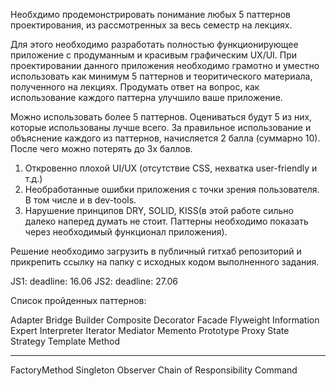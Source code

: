Необхдимо продемонстрировать понимание любых 5 паттернов проектирования, из рассмотренных за весь семестр на лекциях.

Для этого необходимо разработать полностью функционирующее приложение с продуманным и красивым графическим UX/UI. При проектировании данного приложения необходимо грамотно и уместно использовать как минимум 5 паттернов и теоритического материала, полученного на лекциях. Продумать ответ на вопрос, как использование каждого паттерна улучшило ваше приложение. 

Можно использовать более 5 паттернов. Оцениваться будут 5 из них, которые использованы лучше всего. За правильное использование и объяснение каждого из паттернов, начисляется 2 балла (суммарно 10). После чего можно потерять до 3х баллов. 
1. Откровенно плохой UI/UX (отсутствие CSS, нехватка user-friendly и т.д.)
2. Необработанные ошибки приложения с точки зрения пользователя. В том числе и в dev-tools.
3. Нарушение принципов DRY, SOLID, KISS(в этой работе сильно далеко наперед думать не стоит. Паттерны необходимо показать через необходимый функционал приложения).

Решение необходимо загрузить в публичный гитхаб репозиторий и прикрепить ссылку на папку с исходных кодом выполненного задания.

JS1: deadline: 16.06
JS2: deadline: 27.06

Список пройденных паттернов:

Adapter
Bridge
Builder
Composite
Decorator
Facade
Flyweight
Information Expert
Interpreter
Iterator
Mediator
Memento
Prototype
Proxy
State
Strategy
Template Method

______________________________
FactoryMethod
Singleton
Observer
Chain of Responsibility
Command
